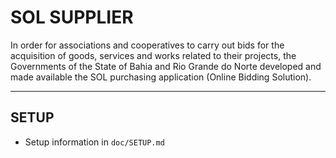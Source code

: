 # SOL SUPPLIER

In order for associations and cooperatives to carry out bids for the acquisition of goods, services and works related to their projects, the Governments of the State of Bahia and Rio Grande do Norte developed and made available the SOL purchasing application (Online Bidding Solution).

---

## SETUP

- Setup information in `doc/SETUP.md`